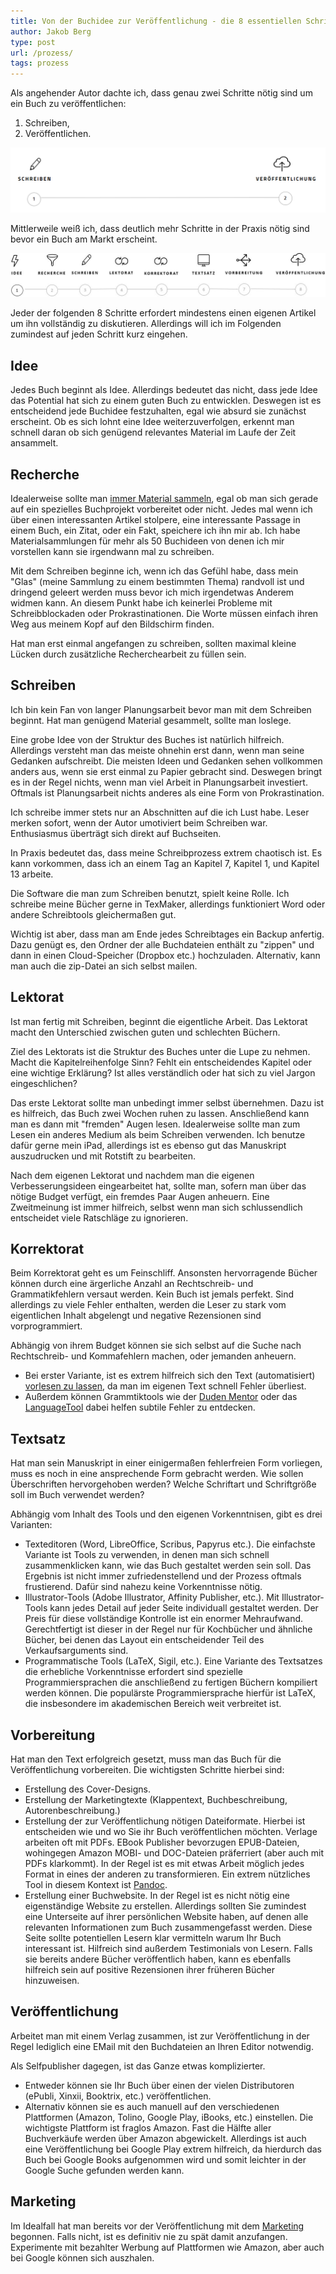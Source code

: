 ```yaml
---
title: Von der Buchidee zur Veröffentlichung - die 8 essentiellen Schritte im Überblick
author: Jakob Berg
type: post
url: /prozess/
tags: prozess
---
```


Als angehender Autor dachte ich, dass genau zwei Schritte nötig sind um ein Buch zu veröffentlichen:

1. Schreiben,
2. Veröffentlichen.

![Buch Prozess](/images/buchweg.png)

Mittlerweile weiß ich, dass deutlich mehr Schritte in der Praxis nötig sind bevor ein Buch am Markt erscheint. 

![Buch Prozess](/images/idee-veroeffentlichung.jpg)

Jeder der folgenden 8 Schritte erfordert mindestens einen eigenen Artikel um ihn vollständig zu diskutieren. Allerdings will ich im Folgenden zumindest auf jeden Schritt kurz eingehen. 


## Idee

Jedes Buch beginnt als Idee. Allerdings bedeutet das nicht, dass jede Idee das Potential hat sich zu einem guten Buch zu entwicklen. Deswegen ist es entscheidend jede Buchidee festzuhalten, egal wie absurd sie zunächst erscheint. Ob es sich lohnt eine Idee weiterzuverfolgen, erkennt man schnell daran ob sich genügend relevantes Material im Laufe der Zeit ansammelt.

## Recherche

Idealerweise sollte man [immer Material sammeln](/produktivitaetssystem), egal ob man sich gerade auf ein spezielles Buchprojekt vorbereitet oder nicht. Jedes mal wenn ich über einen interessanten Artikel stolpere, eine interessante Passage in einem Buch, ein Zitat, oder ein Fakt, speichere ich ihn mir ab. Ich habe Materialsammlungen für mehr als 50 Buchideen von denen ich mir vorstellen kann sie irgendwann mal zu schreiben.

Mit dem Schreiben beginne ich, wenn ich das Gefühl habe, dass mein "Glas" (meine Sammlung zu einem bestimmten Thema) randvoll ist und dringend geleert werden muss bevor ich mich irgendetwas Anderem widmen kann. An diesem Punkt habe ich keinerlei Probleme mit Schreibblockaden oder Prokrastinationen. Die Worte müssen einfach ihren Weg aus meinem Kopf auf den Bildschirm finden.

Hat man erst einmal angefangen zu schreiben, sollten maximal kleine Lücken durch zusätzliche Recherchearbeit zu füllen sein. 

## Schreiben

Ich bin kein Fan von langer Planungsarbeit bevor man mit dem Schreiben beginnt. Hat man genügend Material gesammelt, sollte man loslege. 

Eine grobe Idee von der Struktur des Buches ist natürlich hilfreich. Allerdings versteht man das meiste ohnehin erst dann, wenn man seine Gedanken aufschreibt. Die meisten Ideen und Gedanken sehen vollkommen anders aus, wenn sie erst einmal zu Papier gebracht sind. Deswegen bringt es in der Regel nichts, wenn man viel Arbeit in Planungsarbeit investiert. Oftmals ist Planungsarbeit nichts anderes als eine Form von Prokrastination.

Ich schreibe immer stets nur an Abschnitten auf die ich Lust habe. Leser merken sofort, wenn der Autor umotiviert beim Schreiben war. Enthusiasmus überträgt sich direkt auf Buchseiten.

In Praxis bedeutet das, dass meine Schreibprozess extrem chaotisch ist. Es kann vorkommen, dass ich an einem Tag an Kapitel 7, Kapitel 1, und Kapitel 13 arbeite. 

Die Software die man zum Schreiben benutzt, spielt keine Rolle. Ich schreibe meine Bücher gerne in TexMaker, allerdings funktioniert Word oder andere Schreibtools gleichermaßen gut.

Wichtig ist aber, dass man am Ende jedes Schreibtages ein Backup anfertig. Dazu genügt es, den Ordner der alle Buchdateien enthält zu "zippen" und dann in einen Cloud-Speicher (Dropbox etc.) hochzuladen. Alternativ, kann man auch die zip-Datei an sich selbst mailen.

## Lektorat

Ist man fertig mit Schreiben, beginnt die eigentliche Arbeit. Das Lektorat macht den Unterschied zwischen guten und schlechten Büchern. 

Ziel des Lektorats ist die Struktur des Buches unter die Lupe zu nehmen. Macht die Kapitelreihenfolge Sinn? Fehlt ein entscheidendes Kapitel oder eine wichtige Erklärung? Ist alles verständlich oder hat sich zu viel Jargon eingeschlichen?

Das erste Lektorat sollte man unbedingt immer selbst übernehmen. Dazu ist es hilfreich, das Buch zwei Wochen ruhen zu lassen. Anschließend kann man es dann mit "fremden" Augen lesen. Idealerweise sollte man zum Lesen ein anderes Medium als beim Schreiben verwenden. Ich benutze dafür gerne mein iPad, allerdings ist es ebenso gut das Manuskript auszudrucken und mit Rotstift zu bearbeiten.

Nach dem eigenen Lektorat und nachdem man die eigenen Verbesserungsideen eingearbeitet hat, sollte man, sofern man über das nötige Budget verfügt, ein fremdes Paar Augen anheuern. Eine Zweitmeinung ist immer hilfreich, selbst wenn man sich schlussendlich entscheidet viele Ratschläge zu ignorieren.

## Korrektorat

Beim Korrektorat geht es um Feinschliff. Ansonsten hervorragende Bücher können durch eine ärgerliche Anzahl an Rechtschreib- und Grammatikfehlern versaut werden. Kein Buch ist jemals perfekt. Sind allerdings zu viele Fehler enthalten, werden die Leser zu stark vom eigentlichen Inhalt abgelengt und negative Rezensionen sind vorprogrammiert.

Abhängig von ihrem Budget können sie sich selbst auf die Suche nach Rechtschreib- und Kommafehlern machen, oder jemanden anheuern. 

- Bei erster Variante, ist es extrem hilfreich sich den Text (automatisiert) [vorlesen zu lassen](https://www.naturalreaders.com/), da man im eigenen Text schnell Fehler überliest.
- Außerdem können Grammtiktools wie der [Duden Mentor](https://mentor.duden.de/) oder das [LanguageTool](https://languagetool.org/de/) dabei helfen subtile Fehler zu entdecken.  

## Textsatz

Hat man sein Manuskript in einer einigermaßen fehlerfreien Form vorliegen, muss es noch in eine ansprechende Form gebracht werden. Wie sollen Überschriften hervorgehoben werden? Welche Schriftart und Schriftgröße soll im Buch verwendet werden?

Abhängig vom Inhalt des Tools und den eigenen Vorkenntnisen, gibt es drei Varianten:

- Texteditoren (Word, LibreOffice, Scribus, Papyrus etc.). Die einfachste Variante ist Tools zu verwenden, in denen man sich schnell zusammenklicken kann, wie das Buch gestaltet werden sein soll. Das Ergebnis ist nicht immer zufriedenstellend und der Prozess oftmals frustierend. Dafür sind nahezu keine Vorkenntnisse nötig.
- Illustrator-Tools (Adobe Illustrator, Affinity Publisher, etc.). Mit Illustrator-Tools kann jedes Detail auf jeder Seite individuall gestaltet werden. Der Preis für diese vollständige Kontrolle ist ein enormer Mehraufwand. Gerechtfertigt ist dieser in der Regel nur für Kochbücher und ähnliche Bücher, bei denen das Layout ein entscheidender Teil des Verkaufsarguments sind.
- Programmatische Tools (LaTeX, Sigil, etc.). Eine Variante des Textsatzes die erhebliche Vorkenntnisse erfordert sind spezielle Programmiersprachen die anschließend zu fertigen Büchern kompiliert werden können. Die populärste Programmiersprache hierfür ist LaTeX, die insbesondere im akademischen Bereich weit verbreitet ist.

## Vorbereitung

Hat man den Text erfolgreich gesetzt, muss man das Buch für die Veröffentlichung vorbereiten. Die wichtigsten Schritte hierbei sind:
- Erstellung des Cover-Designs.
- Erstellung der Marketingtexte (Klappentext, Buchbeschreibung, Autorenbeschreibung.)
- Erstellung der zur Veröffentlichung nötigen Dateiformate. Hierbei ist entscheiden wie und wo Sie ihr Buch veröffentlichen möchten. Verlage arbeiten oft mit PDFs. EBook Publisher bevorzugen EPUB-Dateien, wohingegen Amazon MOBI- und DOC-Dateien präferriert (aber auch mit PDFs klarkommt). In der Regel ist es mit etwas Arbeit möglich jedes Format in eines der anderen zu transformieren. Ein extrem nützliches Tool in diesem Kontext ist [Pandoc](https://pandoc.org/). 
- Erstellung einer Buchwebsite. In der Regel ist es nicht nötig eine eigenständige Website zu erstellen. Allerdings sollten Sie zumindest eine Unterseite auf ihrer persönlichen Website haben, auf denen alle relevanten Informationen zum Buch zusammengefasst werden. Diese Seite sollte potentiellen Lesern klar vermitteln warum Ihr Buch interessant ist. Hilfreich sind außerdem Testimonials von Lesern. Falls sie bereits andere Bücher veröffentlich haben, kann es ebenfalls hilfreich sein auf positive Rezensionen ihrer früheren Bücher hinzuweisen.

## Veröffentlichung

Arbeitet man mit einem Verlag zusammen, ist zur Veröffentlichung in der Regel lediglich eine EMail mit den Buchdateien an Ihren Editor notwendig. 

Als Selfpublisher dagegen, ist das Ganze etwas komplizierter.
- Entweder können sie Ihr Buch über einen der vielen Distributoren (ePubli, Xinxii, Booktrix, etc.) veröffentlichen.
- Alternativ können sie es auch manuell auf den verschiedenen Plattformen (Amazon, Tolino, Google Play, iBooks, etc.) einstellen. Die wichtigste Plattform ist fraglos Amazon. Fast die Hälfte aller Buchverkäufe werden über Amazon abgewickelt. Allerdings ist auch eine Veröffentlichung bei Google Play extrem hilfreich, da hierdurch das Buch bei Google Books aufgenommen wird und somit leichter in der Google Suche gefunden werden kann. 

## Marketing

Im Idealfall hat man bereits vor der Veröffentlichung mit dem [Marketing](/marketing) begonnen. Falls nicht, ist es definitiv nie zu spät damit anzufangen. Experimente mit bezahlter Werbung auf Plattformen wie Amazon, aber auch bei Google können sich auszhalen. 
